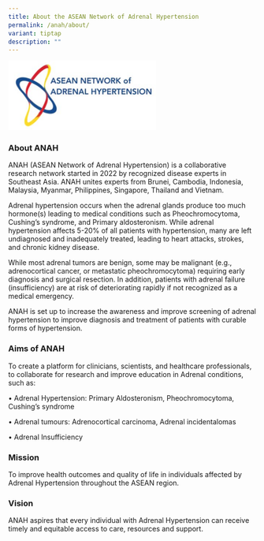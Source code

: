 ```yaml
---
title: About the ASEAN Network of Adrenal Hypertension
permalink: /anah/about/
variant: tiptap
description: ""
---
```

<div class="isomer-image-wrapper"><img style="width:300px" height="auto" width="100%" src="/images/ANAH%20ASEAN%20Network%20of%20Adrenal/ANAH_icon.png"></div><h3>About ANAH</h3><p>ANAH (ASEAN Network of Adrenal Hypertension) is a collaborative research network started in 2022 by recognized disease experts in Southeast Asia. ANAH unites experts from Brunei, Cambodia, Indonesia, Malaysia, Myanmar, Philippines, Singapore, Thailand and Vietnam.</p><p>Adrenal hypertension occurs when the adrenal glands produce too much hormone(s) leading to medical conditions such as Pheochromocytoma, Cushing’s syndrome, and Primary aldosteronism. While adrenal hypertension affects 5-20% of all patients with hypertension, many are left undiagnosed and inadequately treated, leading to heart attacks, strokes, and chronic kidney disease.</p><p>While most adrenal tumors are benign, some may be malignant (e.g., adrenocortical cancer, or metastatic pheochromocytoma) requiring early diagnosis and surgical resection. In addition, patients with adrenal failure (insufficiency) are at risk of deteriorating rapidly if not recognized as a medical emergency.</p><p>ANAH is set up to increase the awareness and improve screening of adrenal hypertension to improve diagnosis and treatment of patients with curable forms of hypertension.</p><h3>Aims of ANAH</h3><p>To create a platform for clinicians, scientists, and healthcare professionals, to collaborate for research and improve education in Adrenal conditions, such as:</p><p>• Adrenal Hypertension: Primary Aldosteronism, Pheochromocytoma, Cushing’s syndrome</p><p>• Adrenal tumours: Adrenocortical carcinoma, Adrenal incidentalomas</p><p>• Adrenal Insufficiency</p><h3>Mission</h3><p>To improve health outcomes and quality of life in individuals affected by Adrenal Hypertension throughout the ASEAN region.</p><h3>Vision</h3><p>ANAH aspires that every individual with Adrenal Hypertension can receive timely and equitable access to care, resources and support.</p>
